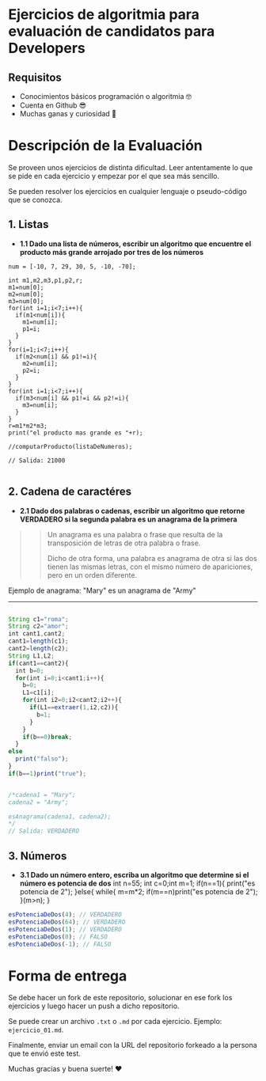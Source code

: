 # Ejercicios de algoritmia para evaluación de candidatos para Developers

## Requisitos

* Conocimientos básicos programación o algoritmia 🤓
* Cuenta en Github 😎
* Muchas ganas y curiosidad 💪

# Descripción de la Evaluación

Se proveen unos ejercicios de distinta dificultad. Leer antentamente lo que se pide en cada ejercicio y empezar por el que sea más sencillo.

Se pueden resolver los ejercicios en cualquier lenguaje o pseudo-código que se conozca.

## 1. Listas

* **1.1 Dado una lista de números, escribir un algoritmo que encuentre el producto más grande arrojado por tres de los números**

```
num = [-10, 7, 29, 30, 5, -10, -70];

int m1,m2,m3,p1,p2,r;
m1=num[0];
m2=num[0];
m3=num[0];
for(int i=1;i<7;i++){
  if(m1<num[i]){
    m1=num[i];
    p1=i;
  }
}  
for(i=1;i<7;i++){
  if(m2<num[i] && p1!=i){
    m2=num[i];
    p2=i;
  }
}  
for(int i=1;i<7;i++){
  if(m3<num[i] && p1!=i && p2!=i){
    m3=num[i];
  }
}  
r=m1*m2*m3;
print("el producto mas grande es "+r);

//computarProducto(listaDeNumeros);

// Salida: 21000


```

## 2. Cadena de caractéres

* **2.1 Dado dos palabras o cadenas, escribir un algoritmo que retorne VERDADERO si la segunda palabra es un anagrama de la primera**

> > Un anagrama es una palabra o frase que resulta de la transposición de letras de otra palabra o frase.
> >
> > Dicho de otra forma, una palabra es anagrama de otra si las dos tienen las mismas letras, con el mismo número de apariciones, pero en un orden diferente.

Ejemplo de anagrama: "Mary" es un anagrama de "Army"


***********

```javascript

String c1="roma";
String c2="amor";
int cant1,cant2;
cant1=length(c1);
cant2=length(c2);
String L1,L2;
if(cant1==cant2){
  int b=0;
  for(int i=0;i<cant1;i++){
    b=0;
    L1=c1[i];
    for(int i2=0;i2<cant2;i2++){
      if(L1==extraer(1,i2,c2)){
        b=1;
      }
    }
    if(b==0)break;
  }
else
  print("falso");
}
if(b==1)print("true");


/*cadena1 = "Mary";
cadena2 = "Army";

esAnagrama(cadena1, cadena2);
*/
// Salida: VERDADERO
```

## 3. Números

* **3.1 Dado un número entero, escriba un algoritmo que determine si el número es potencia de dos**
int n=55;
int c=0;int m=1;
if(n==1){
  print("es potencia de 2");
}else{
  while{
    m=m*2;
    if(m==n)print("es potencia de 2");
  }(m>n);
}
```javascript
esPotenciaDeDos(4); // VERDADERO
esPotenciaDeDos(64); // VERDADERO
esPotenciaDeDos(1); // VERDADERO
esPotenciaDeDos(0); // FALSO
esPotenciaDeDos(-1); // FALSO
```

# Forma de entrega

Se debe hacer un fork de este repositorio, solucionar en ese fork los ejercicios y luego hacer un push a dicho repositorio.

Se puede crear un archivo `.txt` o `.md` por cada ejercicio. Ejemplo: `ejercicio_01.md`.

Finalmente, enviar un email con la URL del repositorio forkeado a la persona que te envió este test.

Muchas gracias y buena suerte! ❤️️
